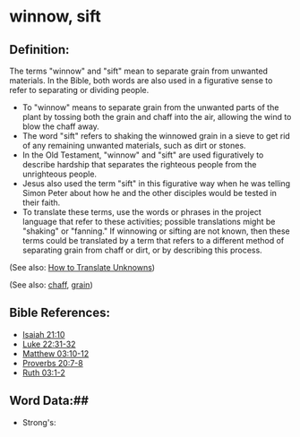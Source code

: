 # winnow, sift #

## Definition: ##

The terms "winnow" and "sift" mean to separate grain from unwanted materials. In the Bible, both words are also used in a figurative sense to refer to separating or dividing people.

* To "winnow" means to separate grain from the unwanted parts of the plant by tossing both the grain and chaff into the air, allowing the wind to blow the chaff away.
* The word "sift" refers to shaking the winnowed grain in a sieve to get rid of any remaining unwanted materials, such as dirt or stones.
* In the Old Testament, "winnow" and "sift" are used figuratively to describe hardship that separates the righteous people from the unrighteous people.
* Jesus also used the term "sift" in this figurative way when he was telling Simon Peter about how he and the other disciples would be tested in their faith.
* To translate these terms, use the words or phrases in the project language that refer to these activities; possible translations might be "shaking" or "fanning." If winnowing or sifting are not known, then these terms could be translated by a term that refers to a different method of separating grain from chaff or dirt, or by describing this process.

(See also: [How to Translate Unknowns](rc://en/ta/man/translate/translate-unknown))

(See also: [chaff](../other/chaff.md), [grain](../other/grain.md))

## Bible References: ##

* [Isaiah 21:10](rc://en/tn/help/isa/21/10)
* [Luke 22:31-32](rc://en/tn/help/luk/22/31)
* [Matthew 03:10-12](rc://en/tn/help/mat/03/10)
* [Proverbs 20:7-8](rc://en/tn/help/pro/20/07)
* [Ruth 03:1-2](rc://en/tn/help/rut/03/01)

## Word Data:##

* Strong's: 

